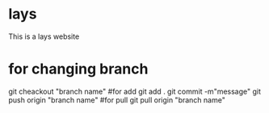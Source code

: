 # lays
This is a lays website
# for changing branch 
git cheackout "branch name"
#for add
git add .
git commit -m"message"
git push origin "branch name"
#for pull
git pull origin "branch name"
